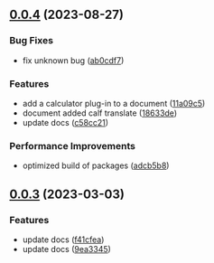 

## [0.0.4](https://github.com/bilibili-ayang/bob-plugin-free-bing-translate/compare/v0.0.3...v0.0.4) (2023-08-27)


### Bug Fixes

* fix unknown bug ([ab0cdf7](https://github.com/bilibili-ayang/bob-plugin-free-bing-translate/commit/ab0cdf7ec247a48730f730941b2ba71809efd55c))


### Features

* add a calculator plug-in to a document ([11a09c5](https://github.com/bilibili-ayang/bob-plugin-free-bing-translate/commit/11a09c59db5ef97d36190872cbe6960695dc5ea9))
* document added calf translate ([18633de](https://github.com/bilibili-ayang/bob-plugin-free-bing-translate/commit/18633de435c189eea205fbad7119e3508ea72c1f))
* update docs ([c58cc21](https://github.com/bilibili-ayang/bob-plugin-free-bing-translate/commit/c58cc21cb20abd884d56068c69f9187a44af1f7f))


### Performance Improvements

* optimized build of packages ([adcb5b8](https://github.com/bilibili-ayang/bob-plugin-free-bing-translate/commit/adcb5b8938167d7ae44032a2b843c7e5191263cd))

## [0.0.3](https://github.com/bilibili-ayang/bob-plugin-free-bing-translate/compare/v0.0.2...v0.0.3) (2023-03-03)


### Features

* update docs ([f41cfea](https://github.com/bilibili-ayang/bob-plugin-free-bing-translate/commit/f41cfea576af89c981a8da634889b311fd4e26c5))
* update docs ([9ea3345](https://github.com/bilibili-ayang/bob-plugin-free-bing-translate/commit/9ea3345bfb4ff5d8a72c87483fdb4da57c0e534f))